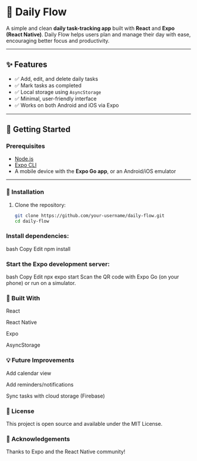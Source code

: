 # 📅 Daily Flow

A simple and clean **daily task-tracking app** built with **React** and **Expo (React Native)**. 
Daily Flow helps users plan and manage their day with ease, encouraging better focus and productivity.

---

## ✨ Features

- ✅ Add, edit, and delete daily tasks
- ✅ Mark tasks as completed
- ✅ Local storage using `AsyncStorage`
- ✅ Minimal, user-friendly interface
- ✅ Works on both Android and iOS via Expo

---

## 🚀 Getting Started

### Prerequisites

- [Node.js](https://nodejs.org/)
- [Expo CLI](https://docs.expo.dev/get-started/installation/)
- A mobile device with the **Expo Go app**, or an Android/iOS emulator

---

### 🔧 Installation

1. Clone the repository:
   ```bash
   git clone https://github.com/your-username/daily-flow.git
   cd daily-flow

### Install dependencies:

bash
Copy
Edit
npm install

### Start the Expo development server:

bash
Copy
Edit
npx expo start
Scan the QR code with Expo Go (on your phone) or run on a simulator.

### 🧰 Built With
React

React Native

Expo

AsyncStorage


### 💡 Future Improvements
Add calendar view

Add reminders/notifications

Sync tasks with cloud storage (Firebase)

### 📄 License
This project is open source and available under the MIT License.

### 🙌 Acknowledgements
Thanks to Expo and the React Native community!


